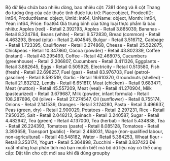 Bộ dữ liệu chứa bao nhiêu dòng, bao nhiêu cột: 7381 dòng và 8 cột 
Thang đo tương ứng của các thuộc tính được lưu trữ: Place:object, ProdectID: int64, ProductName: object, UmId: int64, UnName: object, Month: int64, Year: int64, Price: float64 
Giá trung bình của từng loại thực phẩm là bao nhiêu: Apples (red) - Retail 2.392193, Apples - Retail 3.885039, Bananas - Retail 8.224784, Beans (white) - Retail 9.572830, Bread (common) - Retail 4.463293, Bread (pita) - Retail 2.404545, Bulgur - Retail 3.516712, Cabbage - Retail 1.723395, Cauliflower - Retail 3.274868, Cheese - Retail 25.522875, Chickpeas - Retail 10.347860, Cocoa (powder) - Retail 43.802339, Coffee (instant) - Retail 43.295493, Coffee - Retail 42.468075, Cucumbers (greenhouse) - Retail 2.206807, Cucumbers - Retail 3.411326, Eggplants - Retail 3.882645, Eggs - Retail 0.505925, Electricity - Retail 0.513580, Fish (fresh) - Retail 22.698257, Fuel (gas) - Retail 83.976703, Fuel (petrol-gasoline) - Retail 8.592519, Garlic - Retail 16.610370, Groundnuts (shelled) - Retail 21.832122, Lentils - Retail 6.651817, Meat (chicken) - Retail 9.683471, Meat (mutton) - Retail 45.557209, Meat (veal) - Retail 41.270904, Milk (pasteurized) - Retail 3.679687, Milk (powder, infant formula) - Retail 108.287696, Oil (olive) - Retail 27.274547, Oil (sunflower) - Retail 8.755174, Onions - Retail 2.141539, Oranges - Retail 3.124280, Pasta - Retail 3.496637, Peas (green, dry) - Retail 2.900029, Potatoes - Retail 2.297231, Rice - Retail 7.950325, Salt - Retail 2.048213, Spinach - Retail 3.240587, Sugar - Retail 4.482942, Tea (green) - Retail 4.137000, Tea (herbal) - Retail 5.434838, Tea - Retail 26.224393, Tomatoes (paste) - Retail 8.085128, Tomatoes - Retail 3.393658, Transport (public) - Retail 2.468031, Wage (non-qualified labour, non-agricultural) - Retail 40.548182, Water - Retail 5.384253, Wheat flour - Retail 3.253174, Yogurt - Retail 5.364898, Zucchini - Retail 3.837423
Đề xuất những loại phân tích mà bạn muốn biết mà bộ dữ liệu này có thể cung cấp: Đặt tên cho cột mới sau khi đã dùng groupby
